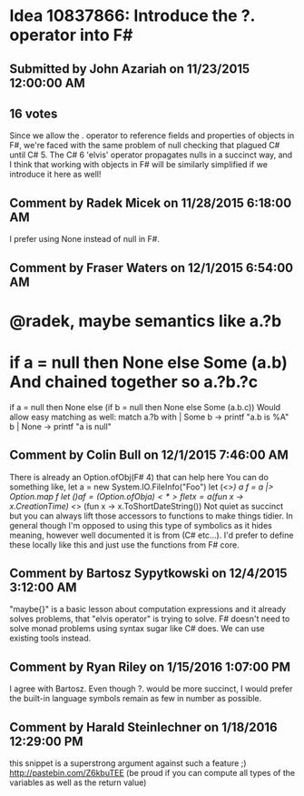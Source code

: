 # Idea 10837866: Introduce the ?. operator into F# #

## Submitted by John Azariah on 11/23/2015 12:00:00 AM

## 16 votes

Since we allow the . operator to reference fields and properties of objects in F#, we're faced with the same problem of null checking that plagued C# until C# 5.
The C# 6 'elvis' operator propagates nulls in a succinct way, and I think that working with objects in F# will be similarly simplified if we introduce it here as well!




## Comment by Radek Micek on 11/28/2015 6:18:00 AM

I prefer using None instead of null in F#.

## Comment by Fraser Waters on 12/1/2015 6:54:00 AM

@radek, maybe semantics like
a.?b
===
if a = null then None else Some (a.b)
And chained together so
a.?b.?c
===
if a = null then None else (if b = null then None else Some (a.b.c))
Would allow easy matching as well:
match a.?b with
| Some b -> printf "a.b is %A" b
| None -> printf "a is null"

## Comment by Colin Bull on 12/1/2015 7:46:00 AM

There is already an Option.ofObj(F# 4) that can help here
You can do something like,
let a = new System.IO.FileInfo("Foo")
let (<*>) a f = a |> Option.map f
let ($) a f = (Option.ofObj a) <*> f
let x =
a$(fun x -> x.CreationTime) <*> (fun x -> x.ToShortDateString())
Not quiet as succinct but you can always lift those accessors to functions to make things tidier.
In general though I'm opposed to using this type of symbolics as it hides meaning, however well documented it is from (C# etc...). I'd prefer to define these locally like this and just use the functions from F# core.

## Comment by Bartosz Sypytkowski on 12/4/2015 3:12:00 AM

"maybe{}" is a basic lesson about computation expressions and it already solves problems, that "elvis operator" is trying to solve. F# doesn't need to solve monad problems using syntax sugar like C# does. We can use existing tools instead.

## Comment by Ryan Riley on 1/15/2016 1:07:00 PM

I agree with Bartosz. Even though ?. would be more succinct, I would prefer the built-in language symbols remain as few in number as possible.

## Comment by Harald Steinlechner on 1/18/2016 12:29:00 PM

this snippet is a superstrong argument against such a feature ;)
http://pastebin.com/Z6kbuTEE
(be proud if you can compute all types of the variables as well as the return value)

